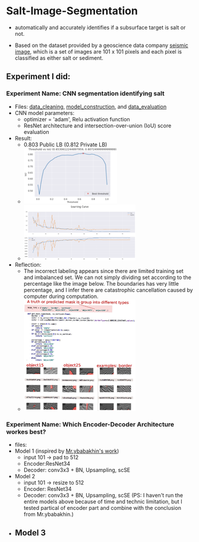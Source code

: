 # Salt-Image-Segmentation
- automatically and accurately identifies if a subsurface target is salt or not.

- Based on the dataset provided by a geoscience data company [seismic image](https://www.kaggle.com/competitions/tgs-salt-identification-challenge/data), 
which is a set of images are 101 x 101 pixels and each pixel is classified as either salt or sediment.

## Experiment I did:
### Experiment Name: CNN segmentation identifying salt 

- Files: [data_cleaning](https://github.com/LiuYuqing14/Salt-Image-Segmentation/blob/main/data_cleaning.py), [model_construction](https://github.com/LiuYuqing14/Salt-Image-Segmentation/blob/main/model_construct.py), and [data_evaluation](https://github.com/LiuYuqing14/Salt-Image-Segmentation/blob/main/model_evaluation.py)
- CNN model parameters:
  - optimizer = 'adam', Relu activation function
  - ResNet architecture and intersection-over-union (IoU) score evaluation
- Result:
  - 0.803 Public LB (0.812 Private LB)
  - <img alt="threshold" height="150" src="output_image/best%20thereshold.png" width="250"/>
  - <img alt="learing rate" height="150" src="output_image/learning%20rate.png" width="300"/>
- Reflection:
  - The incorrect labeling appears since there are limited training set and imbalanced set. We can not simply dividing set according to the percentage like the image below. The boundaries has very little percentage, and I infer there are catastrophic cancellation caused by computer during computation.
  - <img alt="reflect" height="300" src="output_image/reflect.jpg" width="300"/>
  
### Experiment Name: Which Encoder-Decoder Architecture workes best?

- files: 
- Model 1 (inspired by [Mr.ybabakhin's work](https://github.com/ybabakhin/kaggle_salt_bes_phalanx/tree/master))
  - input 101 -> pad to 512
  - Encoder:ResNet34
  - Decoder: conv3x3 + BN, Upsampling, scSE
- Model 2
  - input 101 -> resize to 512
  - Encoder: ResNet34
  - Decoder: conv3x3 + BN, Upsampling, scSE
(PS: I haven't run the entire models above because of time and technic limitation, but I tested partical of encoder part and combine with the conclusion from Mr.ybabakhin.)
- Model 3
  - 
